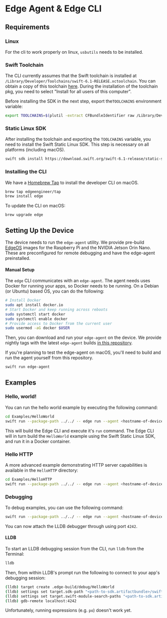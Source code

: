 # Edge Agent & Edge CLI

## Requirements

### Linux

For the cli to work properly on linux, `usbutils` needs to be installed.

### Swift Toolchain

The CLI currently assumes that the Swift toolchain is installed at `/Library/Developer/Toolchains/swift-6.1-RELEASE.xctoolchain`. You can obtain a copy of this toolchain [here](https://download.swift.org/swift-6.1-release/xcode/swift-6.1-RELEASE/swift-6.1-RELEASE-osx.pkg). During the installation of the toolchain pkg, you need to select "Install for all users of this computer".

Before installing the SDK in the next step, export the`TOOLCHAINS` environment variable:

```sh
export TOOLCHAINS=$(plutil -extract CFBundleIdentifier raw /Library/Developer/Toolchains/swift-6.1-RELEASE.xctoolchain/Info.plist)
```

### Static Linux SDK

After installing the toolchain and exporting the `TOOLCHAINS` variable, you need to install the Swift Static Linux SDK. This step is necessary on all platforms (including macOS).

```sh
swift sdk install https://download.swift.org/swift-6.1-release/static-sdk/swift-6.1-RELEASE/swift-6.1-RELEASE_static-linux-0.0.1.artifactbundle.tar.gz
```

### Installing the CLI

We have a [Homebrew Tap](https://github.com/edgeengineer/homebrew-tap) to install the developer CLI on macOS.

```sh
brew tap edgeengineer/tap
brew install edge
```

To update the CLI on macOS:

```sh
brew upgrade edge
```

## Setting Up the Device

The device needs to run the `edge-agent` utility. We provide pre-build [EdgeOS](https://edgeos.io) images for the Raspberry Pi and the NVIDIA Jetson Orin Nano. These are preconfigured for remote debugging and have the edge-agent preinstalled.

#### Manual Setup

The `edge` CLI communicates with an `edge-agent`. The agent needs uses Docker for running your apps, so Docker needs to be running.
On a Debian (or Ubuntu) based OS, you can do the following:

```sh
# Install Docker
sudo apt install docker.io
# Start Docker and keep running across reboots
sudo systemctl start docker
sudo systemctl enable docker
# Provide access to Docker from the current user
sudo usermod -aG docker $USER
```

Then, you can download and run your `edge-agent` on the device. We provide nightly tags with the latest `edge-agent` builds [in this repository](https://github.com/edgeengineer/edge-agent/tags).

If you're planning to test the edge-agent on macOS, you'll need to build and run the agent yourself from this repository.

```sh
swift run edge-agent
```

## Examples

### Hello, world!

You can run the hello world example by executing the following command:

```sh
cd Examples/HelloWorld
swift run --package-path ../../ -- edge run --agent <hostname-of-device>
```

This will build the Edge CLI and execute it's `run` command. The Edge CLI will in turn build the
`HelloWorld` example using the Swift Static Linux SDK, and run it in a Docker container.

### Hello HTTP

A more advanced example demonstrating HTTP server capabilities is available in the `HelloHTTP` directory:

```sh
cd Examples/HelloHTTP
swift run --package-path ../../ -- edge run --agent <hostname-of-device>
```

### Debugging

To debug examples, you can use the following command:

```sh
swift run --package-path ../../ -- edge run --agent <hostname-of-device> --debug
```

You can now attach the LLDB debugger through using port `4242`.

#### LLDB

To start an LLDB debugging session from the CLI, run `lldb` from the Terminal:

```sh
lldb
```

Then, from within LLDB's prompt run the following to connect to your app's debugging session:

```sh
(lldb) target create .edge-build/debug/HelloWorld
(lldb) settings set target.sdk-path "<path-to-sdk.artifactbundle>/swift-6.1-RELEASE_static-linux-0.0.1/swift-linux-musl/musl-1.2.5.sdk/aarch64"
(lldb) settings set target.swift-module-search-paths "<path-to-sdk.artifactbundle>/swift-6.1-RELEASE_static-linux-0.0.1/swift-linux-musl/musl-1.2.5.sdk/aarch64/usr/lib/swift_static/linux-static"
(lldb) gdb-remote localhost:4242
```

Unfortunately, running expressions (e.g. `po`) doesn't work yet.
